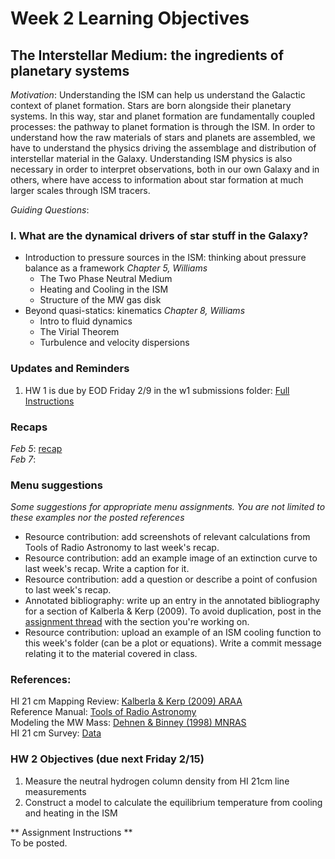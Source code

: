 # Week 2 Learning Objectives
## The Interstellar Medium: the ingredients of planetary systems
*Motivation*: Understanding the ISM can help us understand the Galactic context of planet formation. Stars are born alongside their planetary systems. In this way, star and planet formation are fundamentally coupled processes: the pathway to planet formation is through the ISM. In order to understand how the raw materials of stars and planets are assembled, we have to understand the physics driving the assemblage and distribution of interstellar material in the Galaxy. Understanding ISM physics is also necessary in order to interpret observations, both in our own Galaxy and in others, where have access to information about star formation at much larger scales through ISM tracers. 

*Guiding Questions*:
### I. What are the dynamical drivers of star stuff in the Galaxy?
+ Introduction to pressure sources in the ISM: thinking about pressure balance as a framework
*Chapter 5, Williams*
  + The Two Phase Neutral Medium  
  + Heating and Cooling in the ISM  
  + Structure of the MW gas disk  
+ Beyond quasi-statics: kinematics
*Chapter 8, Williams*  
  + Intro to fluid dynamics
  + The Virial Theorem
  + Turbulence and velocity dispersions

### Updates and Reminders
1. HW 1 is due by EOD Friday 2/9 in the w1 submissions folder: [Full Instructions](https://github.com/akuznetsova/spf-2024/issues/1)

### Recaps
*Feb 5*: [recap](./Feb-5-recap.md)  
*Feb 7*:  

### Menu suggestions
*Some suggestions for appropriate menu assignments. You are not limited to these examples nor the posted references*  
* Resource contribution: add screenshots of relevant calculations from Tools of Radio Astronomy to last week's recap.
* Resource contribution: add an example image of an extinction curve to last week's recap. Write a caption for it. 
* Resource contribution: add a question or describe a point of confusion to last week's recap.  
* Annotated bibliography: write up an entry in the annotated bibliography for a section of Kalberla & Kerp (2009). To avoid duplication, post in the [assignment thread](https://github.com/akuznetsova/spf-2024/issues/4) with the section you're working on.  
* Resource contribution: upload an example of an ISM cooling function to this week's folder (can be a plot or equations). Write a commit message relating it to the material covered in class.

### References:
HI 21 cm Mapping Review: [Kalberla & Kerp (2009) ARAA](https://www.astro.umd.edu/~richard/ASTRO620/HI_dist_MW_Kerp.pdf)  
Reference Manual: [Tools of Radio Astronomy](https://www.asu.cas.cz/~barta/ARC-doc/ToolsOfRadioAstronomy.pdf)  
Modeling the MW Mass: [Dehnen & Binney (1998) MNRAS](https://academic.oup.com/mnras/article/294/3/429/1235103)  
HI 21 cm Survey: [Data](https://www.astro.uni-bonn.de/hisurvey/AllSky_profiles/index.php)  

### HW 2 Objectives (due next Friday 2/15) 
1. Measure the neutral hydrogen column density from HI 21cm line measurements
2. Construct a model to calculate the equilibrium temperature from cooling and heating in the ISM

** Assignment Instructions **  
To be posted. 
